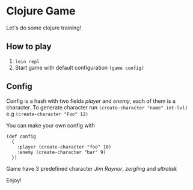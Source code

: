 # Clojure Game
Let's do some clojure training!

## How to play
1. `lein repl`
2. Start game with default configuration
  `(game config)`

## Config

Config is a hash with two fields *player* and *enemy*, each of them is a character.
To generate character run `(create-character "name" int-lvl)` e.g `(create-character "Foo" 12)`

You can make your own config with
```
(def config
  {
    :player (create-character "foo" 10)
    :enemy (create-character "bar" 9)
  })

```


Game have 3 predefined character *Jim Raynor*, *zergling* and *ultralisk*

Enjoy!

